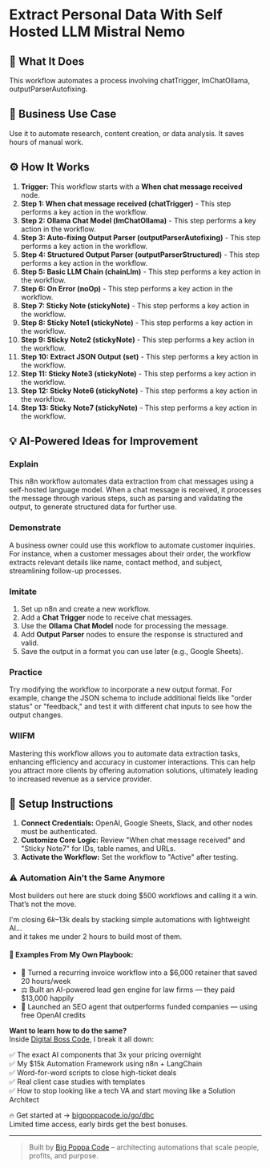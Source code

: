 # Extract Personal Data With Self Hosted LLM Mistral Nemo

## 🚀 What It Does
This workflow automates a process involving chatTrigger, lmChatOllama, outputParserAutofixing.

## 💼 Business Use Case
Use it to automate research, content creation, or data analysis. It saves hours of manual work.

## ⚙️ How It Works
1.  **Trigger:** This workflow starts with a **When chat message received** node.
2. **Step 1: When chat message received (chatTrigger)** - This step performs a key action in the workflow.
3. **Step 2: Ollama Chat Model (lmChatOllama)** - This step performs a key action in the workflow.
4. **Step 3: Auto-fixing Output Parser (outputParserAutofixing)** - This step performs a key action in the workflow.
5. **Step 4: Structured Output Parser (outputParserStructured)** - This step performs a key action in the workflow.
6. **Step 5: Basic LLM Chain (chainLlm)** - This step performs a key action in the workflow.
7. **Step 6: On Error (noOp)** - This step performs a key action in the workflow.
8. **Step 7: Sticky Note (stickyNote)** - This step performs a key action in the workflow.
9. **Step 8: Sticky Note1 (stickyNote)** - This step performs a key action in the workflow.
10. **Step 9: Sticky Note2 (stickyNote)** - This step performs a key action in the workflow.
11. **Step 10: Extract JSON Output (set)** - This step performs a key action in the workflow.
12. **Step 11: Sticky Note3 (stickyNote)** - This step performs a key action in the workflow.
13. **Step 12: Sticky Note6 (stickyNote)** - This step performs a key action in the workflow.
14. **Step 13: Sticky Note7 (stickyNote)** - This step performs a key action in the workflow.

## 💡 AI-Powered Ideas for Improvement
### Explain
This n8n workflow automates data extraction from chat messages using a self-hosted language model. When a chat message is received, it processes the message through various steps, such as parsing and validating the output, to generate structured data for further use.

### Demonstrate
A business owner could use this workflow to automate customer inquiries. For instance, when a customer messages about their order, the workflow extracts relevant details like name, contact method, and subject, streamlining follow-up processes.

### Imitate
1. Set up n8n and create a new workflow.
2. Add a **Chat Trigger** node to receive chat messages.
3. Use the **Ollama Chat Model** node for processing the message.
4. Add **Output Parser** nodes to ensure the response is structured and valid.
5. Save the output in a format you can use later (e.g., Google Sheets).

### Practice
Try modifying the workflow to incorporate a new output format. For example, change the JSON schema to include additional fields like "order status" or "feedback," and test it with different chat inputs to see how the output changes.

### WIIFM
Mastering this workflow allows you to automate data extraction tasks, enhancing efficiency and accuracy in customer interactions. This can help you attract more clients by offering automation solutions, ultimately leading to increased revenue as a service provider.

## 🔧 Setup Instructions
1. **Connect Credentials:** OpenAI, Google Sheets, Slack, and other nodes must be authenticated.
2. **Customize Core Logic:** Review "When chat message received" and "Sticky Note7" for IDs, table names, and URLs.
3. **Activate the Workflow:** Set the workflow to "Active" after testing.

### ⚠️ Automation Ain’t the Same Anymore

Most builders out here are stuck doing $500 workflows and calling it a win.  
That’s not the move.  

I'm closing $6k–$13k deals by stacking simple automations with lightweight AI...  
and it takes me under 2 hours to build most of them.

#### 🧠 Examples From My Own Playbook:
- 🔁 Turned a recurring invoice workflow into a $6,000 retainer that saved 20 hours/week  
- ⚖️ Built an AI-powered lead gen engine for law firms — they paid $13,000 happily  
- 🚀 Launched an SEO agent that outperforms funded companies — using free OpenAI credits  

**Want to learn how to do the same?**  
Inside [Digital Boss Code](https://bigpoppacode.io/go/dbc), I break it all down:

✅ The exact AI components that 3x your pricing overnight  
✅ My $15k Automation Framework using n8n + LangChain  
✅ Word-for-word scripts to close high-ticket deals  
✅ Real client case studies with templates  
✅ How to stop looking like a tech VA and start moving like a Solution Architect  

🔥 Get started at → [bigpoppacode.io/go/dbc](https://bigpoppacode.io/go/dbc)  
Limited time access, early birds get the best bonuses.

---
> Built by [Big Poppa Code](https://bigpoppacode.io) – architecting automations that scale people, profits, and purpose.
